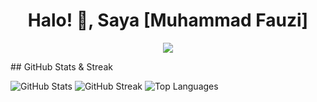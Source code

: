 <h1 align="center">Halo! 👋, Saya [Muhammad Fauzi]</h1>

<p align="center">
  <img src="https://readme-typing-svg.herokuapp.com?color=%2336BCF7&lines=Selamat+Datang+di+Profil+GitHub+Saya!;Saya+Pengembang+Bersemangat;Kontributor+Open+Source;Selalu+Belajar+Hal+Baru!" />
</p>
## GitHub Stats & Streak

![GitHub Stats](https://github-readme-stats.vercel.app/api?username=Muhammadfauzi96&show_icons=true&theme=radical)
![GitHub Streak](https://github-readme-streak-stats.herokuapp.com/?user=Muhammadfauzi96&theme=radical)
![Top Languages](https://github-readme-stats.vercel.app/api/top-langs/?username=Muhammadfauzi96&layout=compact&theme=radical)

